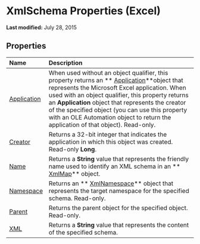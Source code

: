 
# XmlSchema Properties (Excel)

 **Last modified:** July 28, 2015


## Properties



|**Name**|**Description**|
|:-----|:-----|
| [Application](c9a4dd13-acb4-b841-3099-70872547156e.md)|When used without an object qualifier, this property returns an  ** [Application](19b73597-5cf9-4f56-8227-b5211f657f6f.md)**object that represents the Microsoft Excel application. When used with an object qualifier, this property returns an  **Application** object that represents the creator of the specified object (you can use this property with an OLE Automation object to return the application of that object). Read-only.|
| [Creator](d255b385-bc2f-84ca-68f3-79fe2c250651.md)|Returns a 32-bit integer that indicates the application in which this object was created. Read-only  **Long**.|
| [Name](8cd91dd5-f8d0-4972-cc35-f3ea4171acd3.md)|Returns a  **String** value that represents the friendly name used to identify an XML schema in an ** [XmlMap](39b0823f-0068-d8df-e4e1-ca62b55d58f5.md)** object.|
| [Namespace](eaffd8e6-7ec4-af4e-ef0d-9a9d8c3dda47.md)|Returns an  ** [XmlNamespace](4c39c739-b848-5fec-c354-9fa56daf1d5d.md)** object that represents the target namespace for the specified schema. Read-only.|
| [Parent](7f926fcc-ac2e-df8f-40e5-98ece1d7099c.md)|Returns the parent object for the specified object. Read-only.|
| [XML](1291eecc-71a8-bcfd-44d2-5f4d92dc8b77.md)|Returns a  **String** value that represents the content of the specified schema.|
